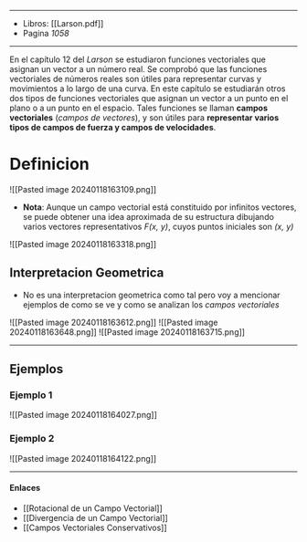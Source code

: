 
---
- Libros: [[Larson.pdf]]
- Pagina *1058*
---

En el capítulo 12 del *Larson* se estudiaron funciones vectoriales que asignan un vector a un número real. Se comprobó que las funciones vectoriales de números reales son útiles para representar curvas y movimientos a lo largo de una curva. En este capítulo se estudiarán otros dos tipos de funciones vectoriales que asignan un vector a un punto en el plano o a un punto en el espacio. Tales funciones se llaman **campos vectoriales** (*campos de vectores*), y son útiles para **representar varios tipos de campos de fuerza y campos de velocidades**.


# Definicion

![[Pasted image 20240118163109.png]]

- **Nota**: Aunque un campo vectorial está constituido por infinitos vectores, se puede obtener una idea aproximada de su estructura dibujando varios vectores representativos *F(x, y)*, cuyos puntos iniciales son *(x, y)*

![[Pasted image 20240118163318.png]]

## Interpretacion Geometrica

- No es una interpretacion geometrica como tal pero voy a mencionar ejemplos de como se ve y como se analizan los *campos vectoriales*


![[Pasted image 20240118163612.png]]
![[Pasted image 20240118163648.png]] ![[Pasted image 20240118163715.png]]


---
## Ejemplos
### Ejemplo 1

![[Pasted image 20240118164027.png]]

### Ejemplo 2

![[Pasted image 20240118164122.png]]

---

#### Enlaces
- [[Rotacional de un Campo Vectorial]]
- [[Divergencia de un Campo Vectorial]]
- [[Campos Vectoriales Conservativos]]